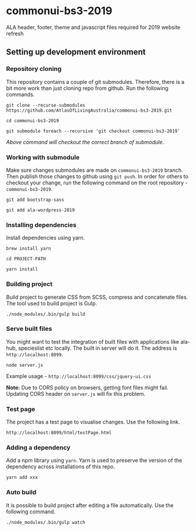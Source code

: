 # commonui-bs3-2019
ALA header, footer, theme and javascript files required for 2019 website refresh

## Setting up development environment

### Repository cloning
This repository contains a couple of git submodules. Therefore, there is a bit more work than just cloning repo from 
github. Run the following commands.
 
`git clone --recurse-submodules https://github.com/AtlasOfLivingAustralia/commonui-bs3-2019.git`

`cd commonui-bs3-2019`

`git submodule foreach --recursive 'git checkout commonui-bs3-2019'`

_Above command will checkout the correct branch of submodule._

### Working with submodule
Make sure changes submodules are made on `commonui-bs3-2019` branch. Then publish those changes to github 
using `git push`. In order for others to checkout your change, run the following command on the root repository - `commonui-bs3-2019`.

`git add bootstrap-sass`

`git add ala-wordpress-2019` 

### Installing dependencies
Install dependencies using yarn.

`brew install yarn`

`cd PROJECT-PATH`

`yarn install`

### Building project
Build project to generate CSS from SCSS, compress and concatenate files. The tool used to build project is Gulp.

`./node_modules/.bin/gulp build`

### Serve built files
You might want to test the integration of built files with applications like ala-hub, specieslist etc locally. 
The built in server will do it. The address is `http://localhost:8099`.

`node server.js` 

Example usage - `http://localhost:8099/css/jquery-ui.css`

**Note:** Due to CORS policy on browsers, getting font files might fail. Updating CORS header on `server.js` will fix this
problem.

### Test page
The project has a test page to visualise changes. Use the following link.

`http://localhost:8099/html/testPage.html`

### Adding a dependency
Add a npm library using `yarn`. Yarn is used to preserve the version of the dependency across installations of this repo.

`yarn add xxx`

### Auto build
It is possible to build project after editing a file automatically. Use the following command.

`./node_modules/.bin/gulp watch`
